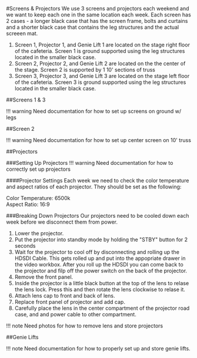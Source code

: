 #Screens & Projectors
We use 3 screens and projectors each weekend and we want to keep each one in the same location each week.  Each screen has 2 cases  - a longer black case that has the screen frame, bolts and curtains and a shorter black case that contains the leg structures and the actual screeen mat. 

1. Screen 1, Projector 1, and Genie Lift 1 are located on the stage right floor of the cafeteria. Screen 1 is ground supported using the leg structures located in the smaller black case.
2. Screen 2, Projector 2, and Genie Lift 2 are located on the the center of the stage. Screen 2 is supported by 1 10' sections of truss
3. Screen 3, Projector 3, and Genie Lift 3 are located on the stage left floor of the cafeteria. Screen 3 is ground supported using the leg structures located in the smaller black case.

##Screens 1 & 3

!!! warning
	Need documentation for how to set up screens on ground w/ legs

##Screen 2

!!! warning
	Need documentation for how to set up center screen on 10' truss

##Projectors

###Setting Up Projectors
!!! warning
	Need documentation for how to correctly set up projectors

####Projector Settings
Each week we need to check the color temperature and aspect ratios of each projector. They should be set as the following:

Color Temperature: 6500k  
Aspect Ratio: 16:9

###Breaking Down Projectors
Our projectors need to be cooled down each week before we disconnect them from power.

1. Lower the projector. 
2. Put the projector into standby mode by holding the "STBY" button for 2 seconds 
3. Wait for the projector to cool off by disconnecting and rolling up the HDSDI Cable. This gets rolled up and put into the appopriate drawer in the video workbox. After you roll up the HDSDI you can come back to the projector and filp off the power switch on the back of the projector. 
4. Remove the front panel.
5. Inside the projector is a little black button at the top of the lens to relase the lens lock. Press this and then rotate the lens clockwise to relase it.
6. Attach lens cap to front and back of lens.
7. Replace front panel of projector and add cap.
8. Carefully place the lens in the center compartment of the projector road case, and and power cable to other compartment.

!!! note
	Need photos for how to remove lens and store projectors

##Genie Lifts

!!! note
	Need documentation for how to properly set up and store genie lifts.